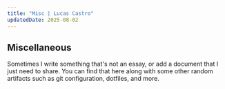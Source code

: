 ```yaml
---
title: "Misc | Lucas Castro"
updatedDate: 2025-08-02
---
```


## Miscellaneous

Sometimes I write something that's not an essay, or add a document that I just need to share. You can find that here along with some other random artifacts such as git configuration, dotfiles, and more.

